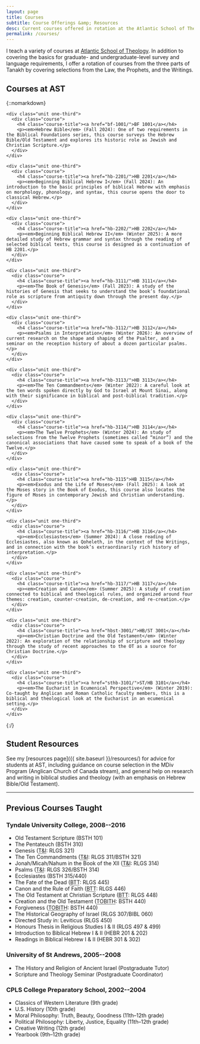 ```yaml
---
layout: page
title: Courses
subtitle: Course Offerings &amp; Resources
desc: Current courses offered in rotation at the Atlantic School of Theology.
permalink: /courses/
---
```


I teach a variety of courses at [Atlantic School of Theology](http://www.astheology.ns.ca/).
In addition to covering the basics for graduate- and undergraduate-level
survey and language requirements, I offer a rotation of courses from the
three parts of Tanakh by covering selections from the Law, the Prophets,
and the Writings.

## Courses at AST

{::nomarkdown}
<div class="courses">

  <div class="grid no-gutters">

    <div class="unit one-third">
      <div class="course">
        <h4 class="course-title"><a href="bf-1001/">BF 1001</a></h4>
        <p><em>Hebrew Bible</em> (Fall 2024): One of two requirements in the Biblical Foundations series, this course surveys the Hebrew Bible/Old Testament and explores its historic role as Jewish and Christian Scripture.</p>
      </div>
    </div>

    <div class="unit one-third">
      <div class="course">
        <h4 class="course-title"><a href="hb-2201/">HB 2201</a></h4>
        <p><em>Beginning Biblical Hebrew I</em> (Fall 2024): An introduction to the basic principles of biblical Hebrew with emphasis on morphology, phonology, and syntax, this course opens the door to classical Hebrew.</p>
      </div>
    </div>

    <div class="unit one-third">
      <div class="course">
        <h4 class="course-title"><a href="hb-2202/">HB 2202</a></h4>
        <p><em>Beginning Biblical Hebrew II</em> (Winter 2025): A more detailed study of Hebrew grammar and syntax through the reading of selected biblical texts, this course is designed as a continuation of HB 2201.</p>
      </div>
    </div>

  </div><!-- grid -->

  <div class="grid no-gutters">

    <div class="unit one-third">
      <div class="course">
        <h4 class="course-title"><a href="hb-3111/">HB 3111</a></h4>
        <p><em>The Book of Genesis</em> (Fall 2023): A study of the histories of Genesis that seeks to understand the book’s foundational role as scripture from antiquity down through the present day.</p>
      </div>
    </div>

    <div class="unit one-third">
      <div class="course">
        <h4 class="course-title"><a href="hb-3112/">HB 3112</a></h4>
        <p><em>Psalms in Interpretation</em> (Winter 2026): An overview of current research on the shape and shaping of the Psalter, and a seminar on the reception history of about a dozen particular psalms.</p>
      </div>
    </div>

    <div class="unit one-third">
      <div class="course">
        <h4 class="course-title"><a href="hb-3113/">HB 3113</a></h4>
        <p><em>The Ten Commandments</em> (Winter 2022): A careful look at the ten words spoken directly by God to Israel at Mount Sinai, along with their significance in biblical and post-biblical tradition.</p>
      </div>
    </div>

  </div><!-- grid -->

  <div class="grid no-gutters">

    <div class="unit one-third">
      <div class="course">
        <h4 class="course-title"><a href="hb-3114/">HB 3114</a></h4>
        <p><em>The Twelve Prophets</em> (Winter 2024): An study of selections from the Twelve Prophets (sometimes called “minor”) and the canonical associations that have caused some to speak of a book of the Twelve.</p>
      </div>
    </div>

    <div class="unit one-third">
      <div class="course">
        <h4 class="course-title"><a href="hb-3115">HB 3115</a></h4>
        <p><em>Exodus and the Life of Moses</em> (Fall 2025): A look at the Moses story in the Book of Exodus, this course also locates the figure of Moses in contemporary Jewish and Christian understanding.</p>
      </div>
    </div>

    <div class="unit one-third">
      <div class="course">
        <h4 class="course-title"><a href="hb-3116/">HB 3116</a></h4>
        <p><em>Ecclesiastes</em> (Summer 2024): A close reading of Ecclesiastes, also known as Qoheleth, in the context of the Writings, and in connection with the book’s extraordinarily rich history of interpretation.</p>
      </div>
    </div>

  </div><!-- grid -->

  <div class="grid no-gutters">

    <div class="unit one-third">
      <div class="course">
        <h4 class="course-title"><a href="hb-3117/">HB 3117</a></h4>
        <p><em>Creation and Canon</em> (Summer 2025): A study of creation connected to biblical and theological rules, and organized around four themes: creation, counter-creation, de-creation, and re-creation.</p>
      </div>
    </div>

    <div class="unit one-third">
      <div class="course">
        <h4 class="course-title"><a href="hbst-3001/">HB/ST 3001</a></h4>
        <p><em>Christian Doctrine and the Old Testament</em> (Winter 2022): An exploration of the relationship of scripture and theology through the study of recent approaches to the OT as a source for Christian Doctrine.</p>
      </div>
    </div>

    <div class="unit one-third">
      <div class="course">
        <h4 class="course-title"><a href="sthb-3101/">ST/HB 3101</a></h4>
        <p><em>The Eucharist in Ecumenical Perspective</em> (Winter 2019): Co-taught by Anglican and Roman Catholic faculty members, this is a biblical and theological look at the Eucharist in an ecumenical setting.</p>
      </div>
    </div>

  </div><!-- grid -->

<!--
    <div class="unit one-third">
      <div class="course">
        <h4 class="course-title"><a href="hb-3118/">HB 3118</a></h4>
        <p><em>Scripture and the City</em> (Winter 2024): An examination of the meaning of the city in Christian Scripture and its afterlives, from Augustine to Christine de Pizan to Jacques Ellul.</p>
      </div>
    </div>
 -->

</div>
{:/}

## Student Resources

See my [resources page]({{ site.baseurl }}/resources/) for advice for
students at AST, including guidance on course selection in the MDiv
Program (Anglican Church of Canada stream), and general help on research
and writing in biblical studies and theology (with an emphasis on Hebrew
Bible/Old Testament).

---

## Previous Courses Taught

### Tyndale University College, 2008--2016

- Old Testament Scripture (BSTH 101)
- The Pentateuch (BSTH 310)
- Genesis (<abbr title="Text &amp; Interpretation">T&amp;I</abbr>: RLGS 321)
- The Ten Commandments (<abbr title="Text &amp; Interpretation">T&amp;I</abbr>: RLGS 311/BSTH 321)
- Jonah/Micah/Nahum in the Book of the XII (<abbr title="Text &amp; Interpretation">T&amp;I</abbr>: RLGS 314)
- Psalms (<abbr title="Text &amp; Interpretation">T&amp;I</abbr>: RLGS 326/BSTH 314)
- Ecclesiastes (BSTH 315/440)
- The Fate of the Dead (<abbr title="Biblical Theological Themes">BTT</abbr>: RLGS 445)
- Canon and the Rule of Faith (<abbr title="Biblical Theological Themes">BTT</abbr>: RLGS 446)
- The Old Testament at Christian Scripture (<abbr title="Biblical Theological Themes">BTT</abbr>: RLGS 448)
- Creation and the Old Testament (<abbr title="Topics in Biblical Theology">TOBITH</abbr>: BSTH 440)
- Forgiveness (<abbr title="Topics in Biblical Theology">TOBITH</abbr>: BSTH 440)
- The Historical Geography of Israel (RLGS 307/BIBL 060)
- Directed Study in: Leviticus (RLGS 450)
- Honours Thesis in Religious Studies I &amp; II (RLGS 497 &amp; 499)
- Introduction to Biblical Hebrew I &amp; II (HEBR 201 &amp; 202)
- Readings in Biblical Hebrew I &amp; II (HEBR 301 &amp; 302)

### University of St Andrews, 2005--2008

- The History and Religion of Ancient Israel (Postgraduate Tutor)
- Scripture and Theology Seminar (Postgraduate Coordinator)

### CPLS College Preparatory School, 2002--2004

- Classics of Western Literature (9th grade)
- U.S. History (10th grade)
- Moral Philosophy: Truth, Beauty, Goodness (11th&ndash;12th grade)
- Political Philosophy: Liberty, Justice, Equality (11th&ndash;12th grade)
- Creative Writing (12th grade)
- Yearbook (9th&ndash;12th grade)
